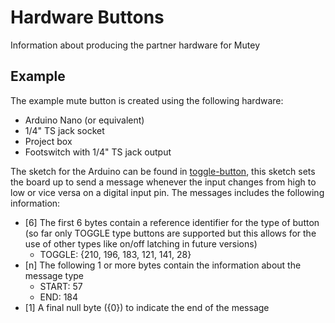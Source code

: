 # Hardware Buttons

Information about producing the partner hardware for Mutey

## Example
The example mute button is created using the following hardware:
- Arduino Nano (or equivalent)
- 1/4" TS jack socket
- Project box
- Footswitch with 1/4" TS jack output

The sketch for the Arduino can be found in [toggle-button](toggle-button), this sketch sets the board up to send a message whenever the input changes from high to low or vice versa on a digital input pin. The messages includes the following information:
- [6] The first 6 bytes contain a reference identifier for the type of button (so far only TOGGLE type buttons are supported but this allows for the use of other types like on/off latching in future versions)
    - TOGGLE: {210, 196, 183, 121, 141, 28}
- [n] The following 1 or more bytes contain the information about the message type
    - START: 57
    - END: 184
- [1] A final null byte ({0}) to indicate the end of the message